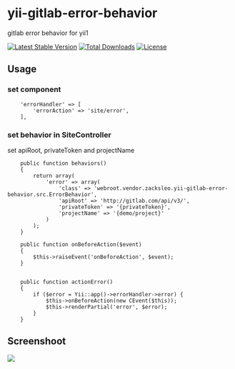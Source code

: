 # yii-gitlab-error-behavior
gitlab error behavior for yii1



[![Latest Stable Version](https://poser.pugx.org/zacksleo/yii-gitlab-error-behavior/version)](https://packagist.org/packages/zacksleo/yii-gitlab-error-behavior)
[![Total Downloads](https://poser.pugx.org/zacksleo/yii-gitlab-error-behavior/downloads)](https://packagist.org/packages/zacksleo/yii-gitlab-error-behavior)
[![License](https://poser.pugx.org/zacksleo/yii-gitlab-error-behavior/license)](https://packagist.org/packages/zacksleo/yii-gitlab-error-behavior)


## Usage


### set component

```
    'errorHandler' => [
        'errorAction' => 'site/error',
    ],

```
### set behavior in SiteController

set apiRoot, privateToken and projectName

```
    public function behaviors()
    {
        return array(
            'error' => array(
                'class' => 'webroot.vendor.zacksleo.yii-gitlab-error-behavior.src.ErrorBehavior',
                'apiRoot' => 'http://gitlab.com/api/v3/',
                'privateToken' => '{privateToken}',
                'projectName' => '{demo/project}'
            )
        );
    }   
    
    public function onBeforeAction($event)
    {
        $this->raiseEvent('onBeforeAction', $event);
    }    


    public function actionError()
    {
        if ($error = Yii::app()->errorHandler->error) {
            $this->onBeforeAction(new CEvent($this));            
            $this->renderPartial('error', $error);            
        }
    }

```

## Screenshoot

![](http://ww1.sinaimg.cn/large/675eb504gy1fe0mhspoo6j212706vabc.jpg)